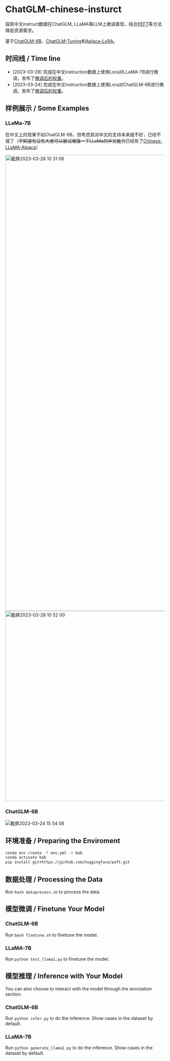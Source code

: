 # ChatGLM-chinese-insturct

探索中文instruct数据在ChatGLM, LLaMA等LLM上微调表现，结合[PEFT](https://github.com/huggingface/peft)等方法降低资源需求。

基于[ChatGLM-6B](https://github.com/THUDM/ChatGLM-6B)、[ChatGLM-Tuning](https://github.com/mymusise/ChatGLM-Tuning)和[Aplaca-LoRA](https://github.com/tloen/alpaca-lora)。

##   时间线 / Time line
- [2023-03-28] 完成在中文instruction数据上使用Lora对LLaMA-7B进行微调，发布了[微调后的权重](https://drive.google.com/file/d/1-nqxLz45HkMkhF0NUvkt785MZfPfMld6/view?usp=sharing)。
- [2023-03-24] 完成在中文instruction数据上使用Lora对ChatGLM-6B进行微调，发布了[微调后的权重](https://drive.google.com/file/d/125hjpeS98qum5817XMPp7nY8L19aiOvJ/view?usp=sharing)。

## 样例展示 / Some Examples
### LLaMa-7B
在中文上的效果不如ChatGLM-6B，但考虑其对中文的支持本来就不好，已经不错了（~~不知道有没有大佬可以尝试增强一下LLaMa的中文能力~~已经有了[Chinese-LLaMA-Alpaca](https://github.com/ymcui/Chinese-LLaMA-Alpaca)）

<img width="1440" alt="截屏2023-03-28 10 31 06" src="https://user-images.githubusercontent.com/33630730/228116611-4ca5ffe6-71f5-4401-8e8e-38fc0f5bd575.png">

<img width="600" alt="截屏2023-03-28 10 52 00" src="https://user-images.githubusercontent.com/33630730/228116679-e69d6081-77ff-4a0c-88ed-66fdad9a894a.png">

### ChatGLM-6B
![截屏2023-03-24 15 54 06](https://user-images.githubusercontent.com/33630730/227459835-a623a86b-5c25-47f9-be06-6e88d4a35e4c.png)

## 环境准备 / Preparing the Enviroment

```bash
conda env create -f env.yml -n bab
conda activate bab
pip install git+https://github.com/huggingface/peft.git
```

## 数据处理 / Processing the Data

Run `bash dataprocess.sh` to process the data.

## 模型微调 / Finetune Your Model
### ChatGLM-6B
Run `bash finetune.sh` to finetune the model.

### LLaMA-7B
Run `python test_llama1.py` to finetune the model.

##  模型推理 / Inference with Your Model
You can also choose to interact with the model through the annotation section.

### ChatGLM-6B
Run `python infer.py` to do the inference. Show cases in the dataset by default.

### LLaMA-7B
Run `python generate_llama1.py` to do the inference. Show cases in the dataset by default.


